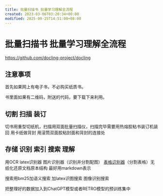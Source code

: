 ```yaml
---
title: 批量扫描书 批量学习理解全流程
created: 2023-03-06T03:20:34+00:00
modified: 2025-09-25T14:51:00+08:00
---
```


# 批量扫描书 批量学习理解全流程

https://github.com/docling-project/docling

## 注意事项

首先如果网上有电子书，不必购买纸质书。

书里面如果有二维码，附送的代码，要下载下来利用。

## 切割 扫描 装订

切书用重型切纸机，扫描用双面批量扫描仪，扫描完毕需要用热熔胶粘书装订机装回 用卡纸做背封 用滚筒双面胶粘封面和背封的连接处

## 存储 识别 索引 搜索 理解

用OCR latex识别器 图片识别器（识别并分割配图） [表格识别器](https://aistudio.baidu.com/aistudio/projectdetail/5631155?channelType=0&channel=0)（分割表格）无纸化还原文档原本结构 最好用markdown表示

搜索用bm25加语义搜索 加latex识图搜索 图像识别搜索

把整理好的数据加入到ChatGPT模型或者RETRO模型的预训练集中
